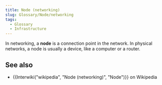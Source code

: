 ```yaml
---
title: Node (networking)
slug: Glossary/Node/networking
tags:
  - Glossary
  - Infrastructure
---
```

In networking, a **node** is a connection point in the network. In physical networks, a node is usually a device, like a computer or a router.

## See also

- {{Interwiki("wikipedia", "Node (networking)", "Node")}} on Wikipedia
